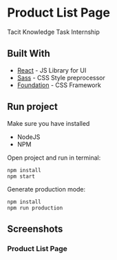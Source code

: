 # Product List Page

Tacit Knowledge Task Internship

## Built With

* [React](https://reactjs.org) - JS Library for UI
* [Sass](http://sass-lang.com) - CSS Style preprocessor
* [Foundation](http://sass-lang.com) - CSS Framework

## Run project

Make sure you have installed

* NodeJS
* NPM

Open project and run in terminal:

```
npm install
npm start
```

Generate production mode:

```
npm install
npm run production
```
## Screenshots

### Product List Page
